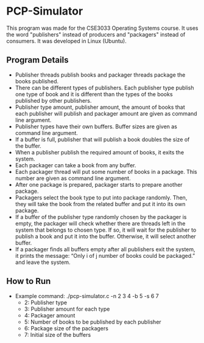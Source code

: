 # PCP-Simulator
This program was made for the CSE3033 Operating Systems course. It uses the word "publishers" instead of producers and "packagers" instead of consumers. It was developed in Linux (Ubuntu).

## Program Details
* Publisher threads publish books and packager threads package the books published.
* There can be different types of publishers. Each publisher type publish one type of book and it is different than the types of the books published by other publishers.
* Publisher type amount, publisher amount, the amount of books that each publisher will publish and packager amount are given as command line argument.
* Publisher types have their own buffers. Buffer sizes are given as command line argument.
* If a buffer is full, publisher that will publish a book doubles the size of the buffer.
* When a publisher publish the required amount of books, it exits the system.
* Each packager can take a book from any buffer.
* Each packager thread will put some number of books in a package. This number are given as command line argument.
* After one package is prepared, packager starts to prepare another package.
* Packagers select the book type to put into package randomly. Then, they will take the book from the related buffer and put it into its own package.
* If a buffer of the publisher type randomly chosen by the packager is empty, the packager will check whether there are threads left in the system that belongs to chosen type. If so, it will wait for the publisher to publish a book and put it into the buffer. Otherwise, it will select another buffer.
* If a packager finds all buffers empty after all publishers exit the system, it prints the message: “Only i of j number of books could be packaged.” and leave the system.

## How to Run
* Example command: ./pcp-simulator.c -n 2 3 4 -b 5 -s 6 7
  * 2: Publisher type
  * 3: Publisher amount for each type
  * 4: Packager amount
  * 5: Number of books to be published by each publisher
  * 6: Package size of the packagers
  * 7: Initial size of the buffers
